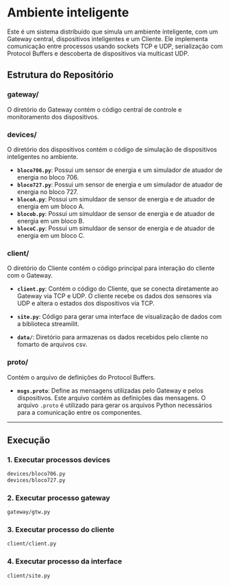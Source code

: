 # Ambiente inteligente

Este é um sistema distribuído que simula um ambiente inteligente, com um Gateway central, dispositivos inteligentes e um Cliente. Ele implementa comunicação entre processos usando sockets TCP e UDP, serialização com Protocol Buffers e descoberta de dispositivos via multicast UDP.

## Estrutura do Repositório

### **gateway/**
O diretório do Gateway contém o código central de controle e monitoramento dos dispositivos.

### **devices/**
O diretório dos dispositivos contém o código de simulação de dispositivos inteligentes no ambiente.

- **`bloco706.py`**: Possui um sensor de energia e um simulador de atuador de energia no bloco 706.
- **`bloco727.py`**: Possui um sensor de energia e um simulador de atuador de energia no bloco 727.
- **`blocoA.py`**: Possui um simuldaor de sensor de energia e de atuador de energia em um bloco A.
- **`blocob.py`**: Possui um simuldaor de sensor de energia e de atuador de energia em um bloco B.
- **`blocoC.py`**: Possui um simuldaor de sensor de energia e de atuador de energia em um bloco C.

### **client/**
O diretório do Cliente contém o código principal para interação do cliente com o Gateway.

- **`client.py`**: Contém o código do Cliente, que se conecta diretamente ao Gateway via TCP e UDP. O cliente recebe os dados dos sensores via UDP e altera o estados dos dispositivos via TCP.
- **`site.py`**: Código para gerar uma interface de visualização de dados com a biblioteca streamilit.

- **`data/`**: Diretório para armazenas os dados recebidos pelo cliente no fomarto de arquivos csv.

### **proto/**
Contém o arquivo de definições do Protocol Buffers.

- **`msgs.proto`**: Define as mensagens utilizadas pelo Gateway e pelos dispositivos. Este arquivo contém as definições das mensagens. O arquivo `.proto` é utilizado para gerar os arquivos Python necessários para a comunicação entre os componentes.

---

## Execução

### 1. Executar processos devices

```bash
devices/bloco706.py
devices/bloco727.py
```

### 2. Executar processo gateway

```bash
gateway/gtw.py
```

### 3. Executar processo do cliente

```bash
client/client.py
```

### 4. Executar processo da interface

```bash
client/site.py
```
